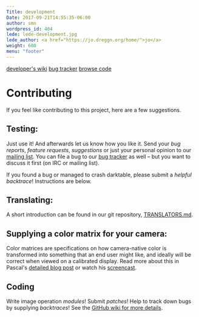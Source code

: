 ```yaml
---
Title: development
Date: 2017-09-21T14:55:35-06:00
author: smn
wordpress_id: 404
lede: lede-development.jpg
lede_author: <a href="https://jo.dreggn.org/home/">jo</a>
weight: 600
menu: "footer"
---
```


<div class="subnav">
    <a href="https://github.com/darktable-org/darktable/wiki">developer's wiki</a>
    <a href="https://github.com/darktable-org/darktable/issues">bug tracker</a>
    <a href="https://github.com/darktable-org/darktable">browse code</a>
</div>

# Contributing

If you feel like contributing to this project, here are a few suggestions.

## Testing:

Just use it! And afterwards let us know how you like it. Send your _bug reports_, _feature requests_, _suggestions_ or just your personal opinion to our [mailing list](/contact/#how-to-get-in-contact). You can file a bug to our [bug tracker](https://github.com/darktable-org/darktable/issues) as well&nbsp;– but you want to discuss it first (on IRC or mailing list).

If you found a bug or managed to crash darktable, please submit a _helpful backtrace_! Instructions are below.

## Translating:

A short introduction can be found in our git repository,  [TRANSLATORS.md](https://github.com/darktable-org/darktable/blob/master/doc/TRANSLATORS.md).

## Supplying a color matrix for your camera:

Color matrices are specifications on how camera-native color is transformed into something that an end user might like, and ideally will be correct when viewed on a calibrated display. Read more about this in Pascal's [detailed blog post](https://encrypted.pcode.nl/blog/2010/06/28/darktable-camera-color-profiling/) or watch his [screencast](https://encrypted.pcode.nl/blog/2010/09/06/darktable-camera-color-profiling-screencast/).


## Coding

Write image operation _modules_! Submit _patches_! Help to track down bugs by supplying _backtraces_! See the [GitHub wiki for more details](https://github.com/darktable-org/darktable/wiki/Getting-started).
